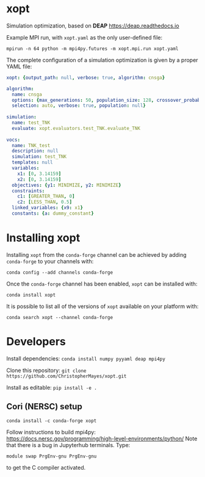 # xopt
Simulation optimization, based on **DEAP** https://deap.readthedocs.io

Example MPI run, with `xopt.yaml` as the only user-defined file:
```
mpirun -n 64 python -m mpi4py.futures -m xopt.mpi.run xopt.yaml
```

The complete configuration of a simulation optimization is given by a proper YAML file:

```yaml
xopt: {output_path: null, verbose: true, algorithm: cnsga}

algorithm:
  name: cnsga
  options: {max_generations: 50, population_size: 128, crossover_probability: 0.9, mutation_probability: 1.0,
  selection: auto, verbose: true, population: null}
  
simulation: 
  name: test_TNK
  evaluate: xopt.evaluators.test_TNK.evaluate_TNK  
  
vocs:
  name: TNK_test
  description: null
  simulation: test_TNK
  templates: null
  variables:
    x1: [0, 3.14159]
    x2: [0, 3.14159]
  objectives: {y1: MINIMIZE, y2: MINIMIZE}
  constraints:
    c1: [GREATER_THAN, 0]
    c2: [LESS_THAN, 0.5]
  linked_variables: {x9: x1}
  constants: {a: dummy_constant}
```




Installing xopt
===============

Installing `xopt` from the `conda-forge` channel can be achieved by adding `conda-forge` to your channels with:

```shell
conda config --add channels conda-forge
```

Once the `conda-forge` channel has been enabled, `xopt` can be installed with:

```shell
conda install xopt
```

It is possible to list all of the versions of `xopt` available on your platform with:

```shell
conda search xopt --channel conda-forge
```




Developers
===============

Install dependencies:
`conda install numpy pyyaml deap mpi4py`

Clone this repository:
`git clone https://github.com/ChristopherMayes/xopt.git`

Install as editable:
`pip install -e .`



## Cori (NERSC) setup

```
conda install -c conda-forge xopt
```
Follow instructions to build mpi4py:
https://docs.nersc.gov/programming/high-level-environments/python/
Note that there is a bug in Jupyterhub terminals. Type:
```
module swap PrgEnv-gnu PrgEnv-gnu
```
to get the C compiler activated. 

